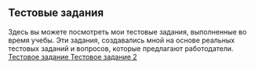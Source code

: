 ## Тестовые задания
Здесь вы можете посмотреть мои тестовые задания, выполненные во время учебы.
Эти задания, создавались мной на основе реальных тестовых заданий и вопросов, которые предлагают работодатели.
[Тестовое задание ]()
[Тестовое задание 2]()
